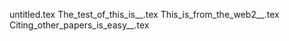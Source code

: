 untitled.tex
The_test_of_this_is__.tex
This_is_from_the_web2__.tex
Citing_other_papers_is_easy__.tex

